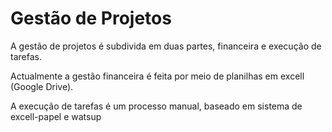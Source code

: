 # Gestão de Projetos

A gestão de projetos é subdivida em duas partes, financeira e execução de tarefas.

Actualmente a gestão financeira é feita por meio de planilhas em excell (Google Drive).

A execução de tarefas é um processo manual, baseado em sistema de excell-papel e watsup